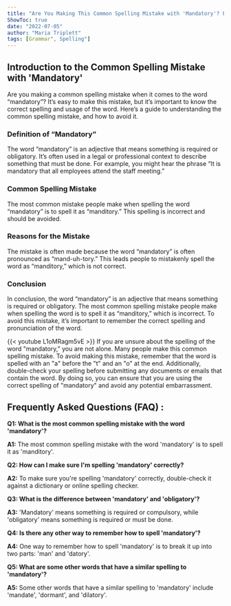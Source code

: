 ```yaml
---
title: "Are You Making This Common Spelling Mistake with 'Mandatory'? Find Out Now!"
ShowToc: true 
date: "2022-07-05"
author: "Maria Triplett" 
tags: [Grammar", Spelling"]
---
```

## Introduction to the Common Spelling Mistake with 'Mandatory'

Are you making a common spelling mistake when it comes to the word “mandatory”? It’s easy to make this mistake, but it’s important to know the correct spelling and usage of the word. Here’s a guide to understanding the common spelling mistake, and how to avoid it.

### Definition of “Mandatory”

The word “mandatory” is an adjective that means something is required or obligatory. It’s often used in a legal or professional context to describe something that must be done. For example, you might hear the phrase “It is mandatory that all employees attend the staff meeting.”

### Common Spelling Mistake

The most common mistake people make when spelling the word “mandatory” is to spell it as “manditory.” This spelling is incorrect and should be avoided.

### Reasons for the Mistake

The mistake is often made because the word “mandatory” is often pronounced as “mand-uh-tory.” This leads people to mistakenly spell the word as “manditory,” which is not correct.

### Conclusion

In conclusion, the word “mandatory” is an adjective that means something is required or obligatory. The most common spelling mistake people make when spelling the word is to spell it as “manditory,” which is incorrect. To avoid this mistake, it’s important to remember the correct spelling and pronunciation of the word.

{{< youtube L1oMRagm5vE >}} 
If you are unsure about the spelling of the word "mandatory," you are not alone. Many people make this common spelling mistake. To avoid making this mistake, remember that the word is spelled with an "a" before the "t" and an "o" at the end. Additionally, double-check your spelling before submitting any documents or emails that contain the word. By doing so, you can ensure that you are using the correct spelling of "mandatory" and avoid any potential embarrassment.

## Frequently Asked Questions (FAQ) :
**Q1: What is the most common spelling mistake with the word 'mandatory'?**

**A1:** The most common spelling mistake with the word 'mandatory' is to spell it as 'manditory'.

**Q2: How can I make sure I'm spelling 'mandatory' correctly?**

**A2:** To make sure you're spelling 'mandatory' correctly, double-check it against a dictionary or online spelling checker.

**Q3: What is the difference between 'mandatory' and 'obligatory'?**

**A3:** 'Mandatory' means something is required or compulsory, while 'obligatory' means something is required or must be done.

**Q4: Is there any other way to remember how to spell 'mandatory'?**

**A4:** One way to remember how to spell 'mandatory' is to break it up into two parts: 'man' and 'datory'.

**Q5: What are some other words that have a similar spelling to 'mandatory'?**

**A5:** Some other words that have a similar spelling to 'mandatory' include 'mandate', 'dormant', and 'dilatory'.





